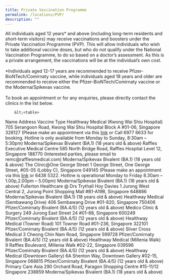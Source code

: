 ```yaml
---
title: Private Vaccination Programme
permalink: /locations/PVP/
description: ""
---
```

All individuals aged 12 years*&nbsp;and above (including long-term residents and short-term visitors) may receive vaccinations and boosters under the Private Vaccination Programme (PVP). This will allow individuals who wish to take additional vaccine doses, but who do not qualify under the National Vaccination Programme, to do so based on a doctor’s assessment. As this is a private arrangement, the vaccinations will be at the individual’s own cost.<br><br>
*Individuals aged 12-17 years are recommended to receive Pfizer-BioNTech/Comirnaty vaccine, while individuals aged 18 years and older are recommended to receive either the Pfizer-BioNTech/Comirnaty vaccine or the Moderna/Spikevax vaccine.<br><br>
To book an appointment or for any enquiries, please directly contact the clinics in the list below.


		&lt;<table>
  <thead>
    <tr>
      <th>Name</th>
      <th>Address</th>
			<th>Vaccine Type</th>
    </tr>
  </thead>
  <tbody>
    <tr>
      <td>Healthway Medical (Kwong Wai Shiu Hospital)</td>
      <td>705 Serangoon Road, Kwong
Wai Shiu Hospital Block A #01-06, Singapore
328127 (Please make an appointment via this <a href="https://healthwaymedical.com/moderna-covid-19-vaccination/">link</a> or Call 6977 6633 for booking. Hotline is only available from Monday to Sunday, 8:30am – 5:30pm)</td>
			<td>Moderna/Spikevax Bivalent (BA.1) (18 years old &amp; above)</td>
    </tr>
		<tr>
      <td>Raffles Executive Medical Centre</td>
      <td>585 North Bridge Road, Raffles Hospital Level 12, Singapore 188770 (Interested parties, please email to remc@rafflesmedical.com)</td>
			<td>Moderna/Spikevax Bivalent (BA.1) (18 years old &amp; above)</td>
    </tr>
		<tr>
      <td>The Clinic@One George Street</td>
      <td>1 George Street, One George Street, #05-05 (Lobby C), Singapore 049145 (Please make an appointment via this <a href="https://booking.healthwaymedical.com/pov?service=9BFD434F25">link</a> or&nbsp;6438 5322. Hotline is operational Monday to Friday 8.30am – 1.00p,2.00pm – 5.00pm)</td>
			<td>Moderna/Spikevax Bivalent (BA.1) (18 years old &amp; above)</td>
    </tr>
		<tr>
      <td>Fullerton Healthcare @ Drs Trythall Hoy Davies</td>
      <td>1 Jurong West Central 2, Jurong Point Shopping Mall #B1-A19B, Singapore 648886</td>
			<td>Moderna/Spikevax Bivalent (BA.1) (18 years old &amp; above)</td>
    </tr>
		<tr>
      <td>Healthway Medical (Sembawang Drive)</td>
      <td>406 Sembawang Drive #01-820, Singapore 750406</td>
			<td>Pfizer/Comirnaty Bivalent (BA.4/5) (12 years old &amp; above)</td>
    </tr>
		<tr>
      <td>Medico Clinic &amp; Surgery</td>
      <td>249 Jurong East Street 24 #01-88, Singapore 600249</td>
			<td>Pfizer/Comirnaty Bivalent (BA.4/5) (12 years old &amp; above)</td>
    </tr>
		<tr>
      <td>Healthway Medical (Towner Road)</td>
      <td>101 Towner Road #01-236, Singapore 322101</td>
			<td>Pfizer/Comirnaty Bivalent (BA.4/5) (12 years
old &amp; above)</td>
    </tr>
			<tr>
      <td>Sliver Cross Medical</td>
      <td>3 Cheong Chin Nam Road, Singapore 599728</td>
			<td>Pfizer/Comirnaty Bivalent (BA.4/5) (12 years
old &amp; above)</td>
    </tr>
		<tr>
      <td>Healthway Medical (Millenia Walk)</td>
      <td>9 Raffles Boulevard, Millenia Walk #02-22, Singapore 039596</td>
			<td>Pfizer/Comirnaty Bivalent (BA.4/5) (12 years
old &amp; above)</td>
    </tr>
	<tr>
      <td>Healthway Medical (Downtown Gallery)</td>
      <td>6A Shenton Way, Downtown Gallery #02-15, Singapore 068815</td>
			<td>Pfizer/Comirnaty Bivalent (BA.4/5) (12 years
old &amp; above)</td>
    </tr><tr>
      <td>Primary Care Asia</td>
      <td>290 Orchard Road, Paragon Shopping Centre #15-11/12 Singapore 238859</td>
			<td>Moderna/Spikevax Bivalent (BA.1) (18 years old &amp; above)</td>
    </tr></tbody></table>